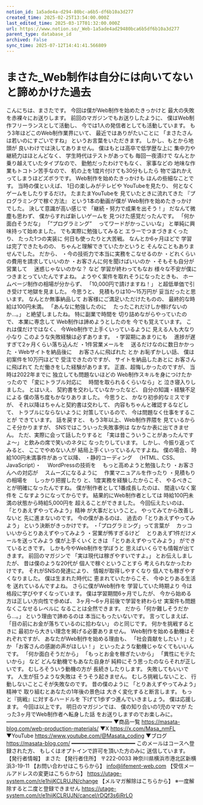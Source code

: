 ```yaml
---
notion_id: 1a5ade4a-d294-80bc-a6b5-df6b10a3d277
created_time: 2025-02-25T13:54:00.000Z
last_edited_time: 2025-03-17T01:32:00.000Z
url: https://www.notion.so/_Web-1a5ade4ad29480bca6b5df6b10a3d277
parent_type: database_id
archived: False
sync_time: 2025-07-12T14:41:41.566809
---
```


# まさた_Web制作は自分には向いてないと諦めかけた過去

こんにちは、まさたです。
今回は僕がWeb制作を始めたきっかけと
最大の失敗を赤裸々にお送りします。
前回のマガジンでもお送りしたように、
僕はWeb制作フリーランスとして活動し、
今では1人の発信者としても活動しています。
もう3年ほどこのWeb制作業界にいて、
最近ではありがたいことに
「まさたさんは若いのにすごいですね」
というお言葉をいただきます。
しかし、もとから地頭が
良いわけでは決してありません。
僕はもとは高卒で低学歴な上に
集中力や継続力はほとんどなく、
学生時代はテストがあっても
毎回一夜漬けで
なんとか乗り越えていたタイプなので、
勤勉だったわけでもなく、
家事などの
地味な作業もトコトン苦手なので、
机の上を1度片付けても30分もしたら
物で溢れかえってしまうほどズボラです。
Web制作を始めたきっかけも
ほんの些細なことです。
当時の僕といえば、
1日の楽しみがテレビや
YouTubeを見たり、
何となくゲームをしたりするだけ。
たまたまYouTubeを
見ていたときに流れてきた
『プログラミングで稼ぐ方法』
という1本の動画が僕が
Web制作を始めたきっかけでした。
決して意識が高い感じで
「継続・努力で成果を出そう！」
だなんて微塵も思わず、
僕からすれば新しいゲームを
見つけた感覚だったんです。
「何か面白そうだな」
「”プログラミング”
　ってワードがかっこいいな」
と単純に興味持って始めました。
でも実際に勉強してみると
エラーでつまづきまくったり、
たった1つの実装に
何日も使ったりと大苦戦。
なんとか6ヶ月ほどで
学習は完了できたものの、
ちゃんと理解できていたかというと
そんなこともありませんでした。
だから、
・今の技術力で本当に実務をこなせるのか
・どれくらいの費用を請求していいのか
・お客さんに何を聞けばいいのか
・そもそも自分が営業して
　迷惑じゃないのかな？
など
学習が終わってもなお
様々な不安が僕に
つきまとっていたんですよね。
ようやく案件を取れそうになったときも、
ホームページ制作の相場が分からず、
「10,000円で請けますね！」
と超低単価で引き受けて地獄を見ました。
今思うと、
見積もりは10〜15万円が
妥当だったと思います。
なんとか無事納品して
お客様にご満足いただけたものの、
最終的な時給は100円未満。
「あんなに勉強したのに
　たったこれだけしか稼げないのか…。」
と絶望しましたね。
特に副業で時間を
切り詰めながらやっていたので、
本業に専念して
Web制作は諦めようとしたのを
今でも覚えています。
これは僕だけではなく、
今Web制作で上手くいっているように
見える人も大なり小なり
このような失敗経験は必ずあります。
・学習期にあまりにも
　進捗が遅すぎて2ヶ月くらい落ち込んだ
・1件営業メールを
　送るだけなのに数日かかった
・Webサイトを納品後に
　お客さんに飛ばれた
とか
お恥ずかしい話、
僕は初案件を10万円ほどで
受注できたのですが、
サイトを納品したあとに
お客さんに飛ばれて
ただ働きをした経験があります。
正直、超悔しかったのですが、
当時は2022年までに
独立しても問題ないほどの
Web制作スキルを身につけたかったので
「変にトラブル対応に
　時間を取られるくらいなら」と
泣き寝入りしました。
とはいえ、
契約書を交わしていなかったなど、
自分の知識・経験不足による
僕の落ち度もかなりありました。
今思うと、
かなり初歩的なミスですが、
それ以降はちゃんと契約書は交わして、
内容もちゃんと確認するなどして、
トラブルにならないように
対策しているので、
今は問題なく仕事をすることが
できています。
話を戻すと、
もう3年以上、Web制作界隈を
見ているからこそ分かりますが、
SNSではこういった失敗事例は
なかなか表に出てきません。
ただ、実際に会って話したりすると
「実は昔こういうことがあったんですよ〜」
と飲みの席で笑いのネタに
なったりしています。
しかし、今振り返ってみると、
ここでやめない人が
結局上手くいっているんですよね。
僕の場合、
時給100円未満事件があって以降、
・静的コーディング
　（HTML、CSS、JavaScript）・
　WordPressの技術を
　もっと高めようと勉強したり
・お客さんへの対応が
　スムーズになるように
　作業マニュアルを作ったり
・見積もりの相場を
　しっかり把握したり
と、1度実務を経験したからこそ、
やるべきことが明確になったんですね。
僕が制作者として1番成長したのは、
間違いなく案件を
こなすようになってからです。
結果的にWeb制作者としては
時給100円未満の状態から時給5,000円を
超えることができました。
今回伝えたいのは、
「とりあえずやってみよう」精神
が大事だということ。
やってみてから改善しないと
先に進まないのです。
今の僕があるのは、
過去の「とりあえずやってみよう」
という決断がきっかけです。
・「プログラミング」って言葉が
　カッコいいからとりあえずやってみよう
・営業が怖すぎるけど
　とりあえず1件だけメールを送ってみよう
僕が上手くいくときは
「とりあえずやってみよう」
ができているときです。
しかも今やWeb制作を学ぼうと
思えばいくらでも情報が出てきます。
前回のマガジンで
「実は現代は稼ぎやすいですよ。」
とお伝えしましたが、
昔は僕のような20代が
個人で稼ぐということすら
考えられなかったわけです。
それがSNSの発達により、
情報が取得しやすくなり
個人でも稼ぎやすくなりました。
僕は生まれた時代に
恵まれていたからこそ、
今ゆとりある生活を
送れているんですよね。
さらに僕がWeb制作を
学習していた時期より
今は格段に学びやすくなっています。
僕は学習期間6ヶ月でしたが、
今から始める方は正しい方向性で歩めば、
3ヶ月〜6ヶ月前後で学習を終わらせ
実案件も問題なくこなせるレベルに
なることは全然できます。
だから「何か難しそうだから…。」
という理由で諦めるのは
本当にもったいないです。
言ってしまえば、
「目の前にお金が落ちているのに拾わない」
のと同じです。
何かを挑戦するときに
最初から大きい理念を掲げる必要ありません。
Web制作を始める動機はそれぞれですが、
あなたがWeb制作を始める理由も、
「社会貢献をしたい！」とか
「お客さんの感謝の声がほしい！」
といったような動機じゃなくてもいいんです。
「何か面白そうだから」
「もっとお金を稼ぎたいから」
「異性にモテたいから」
など
どんな動機でもあなた自身が
純粋にそう思ったのならそれが正しいです。
むしろそういう動機の方が
長続きしたりします。
失敗してもいいです。
人生が狂うような失敗は
そうそう起きません。
むしろ挑戦しないこと、
行動しないことこそが失敗なのです。
昔の僕のように
「とりあえずやってみよう」精神で
取り組むとあなたの1年後の景色は
大きく変化すると断言します。
もっと『挑戦』に対するハードルを
下げて1歩ずつ進んでいきましょう。
僕は応援します。
今回は以上です。
明日のマガジンでは、
僕の知り合いの1児のママが
たった3ヶ月でWeb制作者へ転身した話
をお送りしますのでお楽しみに。
━━━━━━━━━━━━━━━━━━━━
▼商品一覧
https://masata-blog.com/web-production-materials/
▼X
https://x.com/Masa_nmFL
▼YouTube
https://www.youtube.com/@Masata_coding
▼ブログ
https://masata-blog.com/
━━━━━━━━━━━━━━━━━━━━
このメールはコースへ登録された方、
もしくはオプトインで許可を頂いた方のみに
送信しています。
【発行者情報】
まさた
【発行者住所】
〒222-0033
神奈川県横浜市港北区新横浜3-19-11
【お問い合わせはこちらから】
info@lifement-web.com
【受信メールアドレスの変更はこちらから】
https://utage-system.com/r/e1hijKCLRUJN/change
【メルマガ解除はこちらから】
※一度解除すると二度と登録できません
https://utage-system.com/r/e1hijKCLRUJN/cancel/rDQf3s6iRrLO